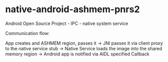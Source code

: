 # native-android-ashmem-pnrs2

Android Open Source Project - IPC - native system service

Communication flow:

App creates and ASHMEM region, passes it -> 
        JNI passes it via client proxy to the native service stub 
               -> Native Service loads the image into the shared memory region
                      -> Android app is notified via AIDL specified Callback
